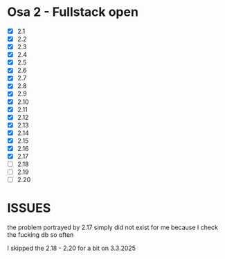 # Osa 2 - Fullstack open

- [X] 2.1
- [X] 2.2
- [X] 2.3
- [X] 2.4
- [X] 2.5
- [X] 2.6
- [X] 2.7
- [X] 2.8
- [X] 2.9
- [X] 2.10
- [X] 2.11
- [X] 2.12
- [X] 2.13
- [X] 2.14
- [X] 2.15
- [X] 2.16
- [X] 2.17
- [ ] 2.18
- [ ] 2.19
- [ ] 2.20

# ISSUES

the problem portrayed by 2.17 simply did not exist for me because I check the fucking db so often

I skipped the 2.18 - 2.20 for a bit on 3.3.2025